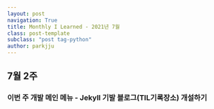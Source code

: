 ```yaml
---
layout: post
navigation: True
title: Monthly I Learned - 2021년 7월
class: post-template
subclass: "post tag-python"
author: parkjju
---
```


## 7월 2주

### 이번 주 개발 메인 메뉴 - Jekyll 기발 블로그(TIL기록장소) 개설하기
